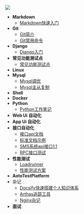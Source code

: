 ![](https://timgsa.baidu.com/timg?image&quality=80&size=b9999_10000&sec=1603777901692&di=69f373a8c0f27d958f4423175a7bed23&imgtype=0&src=http%3A%2F%2Fi0.hdslb.com%2Fbfs%2Farticle%2F146f6197fc9351ab788837537e2f4eef69b0d416.gif)
- **Markdown**
  - [Markdown快速入门](Markdown/markdown快速入门.md)
- **Git** 
  - [Git简介](Git/git简介.md)
  - [Git常用命令](Git/git常用命令.md)
- **Django**
  - [Django入门](Django/django.md)
- **常见功能测试点**
  - [常见功能测试点](Test/testcase.md)
- **Linux**
- **Mysql**
  - [Mysql调优](Mysql/mysql.md)
  - [Mysql主从复制](Mysql/mysql主从复制.md)
- **Shell**
- **Docker**
- **Python**
  - [Python工作笔记](Python/python.md)
- **Web Ui 自动化**
- **App Ui 自动化**
- **接口自动化**
  - [接口api文档](/Interface/apifile.md)
  - [标准文档示例](/Interface/apidemo.md)
  - [SMS系统api接口1.1](/Interface/sms.md)
  - [RPC接口测试](/Rpc/rpc.md)
- **性能测试**
  - [Loadrunner](/Loadrunner/lr.md)
  - [性能测试方案](/Loadrunner/智慧民政登录场景_性能测试方案.md)
- **AotoTestPlatform**
- 杂记
  - [Docsify快速搭建个人知识体系](/Docsify/Docsify快速搭建个人知识体系.md)
  - [Arthas追踪工具](/Arthas/arthas.md)
  - [Nginx杂记](Nginx/nginx杂记.md)
- **面试** 